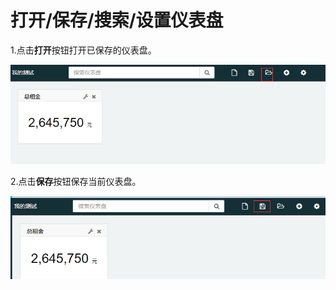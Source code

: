 # 打开/保存/搜索/设置仪表盘

1.点击**打开**按钮打开已保存的仪表盘。

![](/assets/import792.png)

2.点击**保存**按钮保存当前仪表盘。

![](/assets/import793.png)

